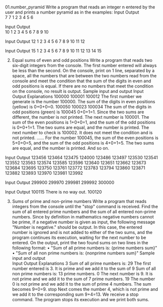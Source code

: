 01.number_pyramid
Write a program that reads an integer n entered by the user and prints a number pyramid as in the examples:
Input  Output       
7      7 1
       2 3
       4 5 6

Input  Output    
10     1
       2 3
       4 5 6
       7 8 9 10

Input  Output
12	    1
        2 3
        4 5 6
        7 8 9 10
        11 12

Input  Output
15	   1
       2 3
       4 5 6
       7 8 9 10
       11 12 13 14 15
       
02. Equal sums of even and odd positions
Write a program that reads two six-digit integers from the console. The first number entered will always be less than the second. On the console, print on 1 line, separated by a space, all the numbers that are between the two numbers read from the console and meet the condition that the sum of the digits in even and odd positions is equal. If there are no numbers that meet the condition on the console, no result is output.
Sample input and output
Input   Output          Explanations
100000  100001 100012   The first number we generate is the number 100000. The sum of the digits in even positions (yellow) is 0+0+0=0.
100050  100023 100034   The sum of the digits in odd positions (green) is 
        100045          0+0+1=1. Since the two sums are different, the number is not printed.
                        The next number is 100001. The sum of the even positions is 1+0+0=1, and the sum of the odd positions is 0+0+1=1.
                        The two sums are equal, and the number is 
                        printed.
                        The next number to check is 100002. It does not meet the condition and is not printed.
                        ……
                        For the number 100045, the sum of the even positions is 5+0+0=5, and the sum of the odd positions is 4+0+1=5.
                        The two sums are equal, and the number is printed. 
                        And so on.
    
Input   Output 
123456  123464 123475 
124000  123486 123497 
        123530 123541 
        123552 123563 
        123574 123585 
        123596 123640
        123651 123662 
        123673 123684 
        123695 123750 
        123761 123772 
        123783 123794 
        123860 123871 
        123882 123893 
        123970 123981 
        123992

Input   Output 
299900  299970 299981 299992
300000

Input   Output 
100115  There is no way out.
100120

03. Sums of prime and non-prime numbers
Write a program that reads integers from the console until the "stop" command is received. Find the sum of all entered prime numbers and the sum of all entered non-prime numbers. Since by definition in mathematics negative numbers cannot be prime, if a negative number is given as input, the following message "Number is negative." should be output. In this case, the entered number is ignored and is not added to either of the two sums, and the program continues its execution, waiting for the next number to be entered.
On the output, print the two found sums on two lines in the following format:
• "Sum of all prime numbers is: {prime numbers sum}"
• "Sum of all non prime numbers is: {nonprime numbers sum}"
Sample input and output                     
Input   Output                               Explanations
3       Sum of all prime numbers is: 29      The first number entered is 3. It is prime and we add it to the sum of 
9       Sum of all non prime numbers is: 13  prime numbers.
0                                            The next number is 9. It is not prime and we add it to the sum of 
7                                            prime numbers.
19                                           The number 0 is not prime and we add it to the sum of prime 
4                                            numbers. The sum becomes 9+0=9.
stop	                                      Next comes the number 4, which is not prime and we add it to the corresponding sum 9+4=13.
                                             We receive a stop command. The program stops its execution and we print both sums.





